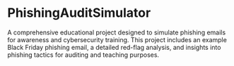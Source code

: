 # PhishingAuditSimulator
A comprehensive educational project designed to simulate phishing emails for awareness and cybersecurity training. This project includes an example Black Friday phishing email, a detailed red-flag analysis, and insights into phishing tactics for auditing and teaching purposes.
